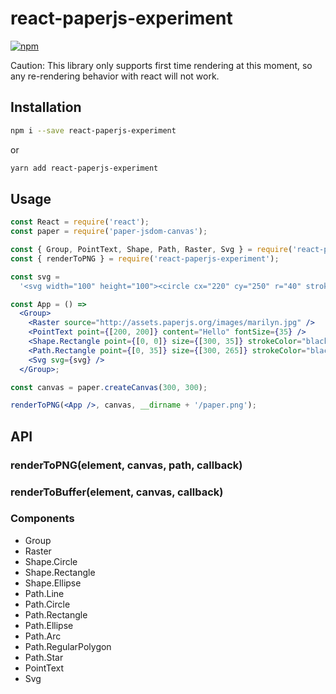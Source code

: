 # react-paperjs-experiment

[![npm](https://img.shields.io/npm/v/react-paperjs-experiment.svg?style=flat-square)](https://www.npmjs.com/package/react-paperjs-experiment)

Caution: This library only supports first time rendering at this moment, so any re-rendering behavior with react will not work.

## Installation

```sh
npm i --save react-paperjs-experiment
```
or
```sh
yarn add react-paperjs-experiment
```

## Usage

```jsx
const React = require('react');
const paper = require('paper-jsdom-canvas');

const { Group, PointText, Shape, Path, Raster, Svg } = require('react-paperjs-experiment/lib/Components');
const { renderToPNG } = require('react-paperjs-experiment');

const svg =
  '<svg width="100" height="100"><circle cx="220" cy="250" r="40" stroke="green" stroke-width="4" /></svg>';

const App = () =>
  <Group>
    <Raster source="http://assets.paperjs.org/images/marilyn.jpg" />
    <PointText point={[200, 200]} content="Hello" fontSize={35} />
    <Shape.Rectangle point={[0, 0]} size={[300, 35]} strokeColor="black" />
    <Path.Rectangle point={[0, 35]} size={[300, 265]} strokeColor="black" />
    <Svg svg={svg} />
  </Group>;

const canvas = paper.createCanvas(300, 300);

renderToPNG(<App />, canvas, __dirname + '/paper.png');
```

## API

### renderToPNG(element, canvas, path, callback)

### renderToBuffer(element, canvas, callback)

### Components
- Group
- Raster
- Shape.Circle
- Shape.Rectangle
- Shape.Ellipse
- Path.Line
- Path.Circle
- Path.Rectangle
- Path.Ellipse
- Path.Arc
- Path.RegularPolygon
- Path.Star
- PointText
- Svg
